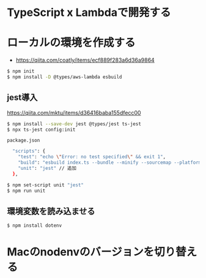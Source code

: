 # TypeScript x Lambdaで開発する

# ローカルの環境を作成する

- https://qiita.com/coatly/items/ecf889f283a6d36a9864

```bash
$ npm init
$ npm install -D @types/aws-lambda esbuild
```

## jest導入

https://qiita.com/mktu/items/d36416baba155dfecc00

```bash
$ npm install --save-dev jest @types/jest ts-jest
$ npx ts-jest config:init
```

`package.json`

```bash
  "scripts": {
    "test": "echo \"Error: no test specified\" && exit 1",
    "build": "esbuild index.ts --bundle --minify --sourcemap --platform=node --target=es2020 --outfile=dist/index.js",
    "unit": "jest" // 追加
  },
```

```bash
$ npm set-script unit "jest"
$ npm run unit
```

## 環境変数を読み込ませる

```bash
$ npm install dotenv
```

# Macのnodenvのバージョンを切り替える

